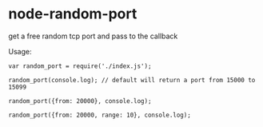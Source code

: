 node-random-port
================

get a free random tcp port and pass to the callback


Usage:

    var random_port = require('./index.js');

    random_port(console.log); // default will return a port from 15000 to 15099

    random_port({from: 20000}, console.log);

    random_port({from: 20000, range: 10}, console.log);
